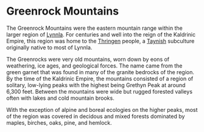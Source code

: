 # Greenrock Mountains

The Greenrock Mountains were the eastern mountain range within the larger region of [Lynnla](2-1d-region_Lynnla.md). For centuries and well into the reign of the Kaldrinic Empire, this region was home to the [Thringen](./1-1d-culture_Thringen.md) people, a [Taynish](./1-1a-culture_Tayn.md) subculture originally native to most of Lynnla.

The Greenrocks were very old mountains, worn down by eons of weathering, ice ages, and geological forces. The name came from the green garnet that was found in many of the granite bedrocks of the region. By the time of the Kaldrinic Empire, the mountains consisted of a region of solitary, low-lying peaks with the highest being Grethyn Peak at around 6,300 feet. Between the mountains were wide but rugged forested valleys often with lakes and cold mountain brooks.

With the exception of alpine and boreal ecologies on the higher peaks, most of the region was covered in decidous and mixed forests dominated by maples, birches, oaks, pine, and hemlock.